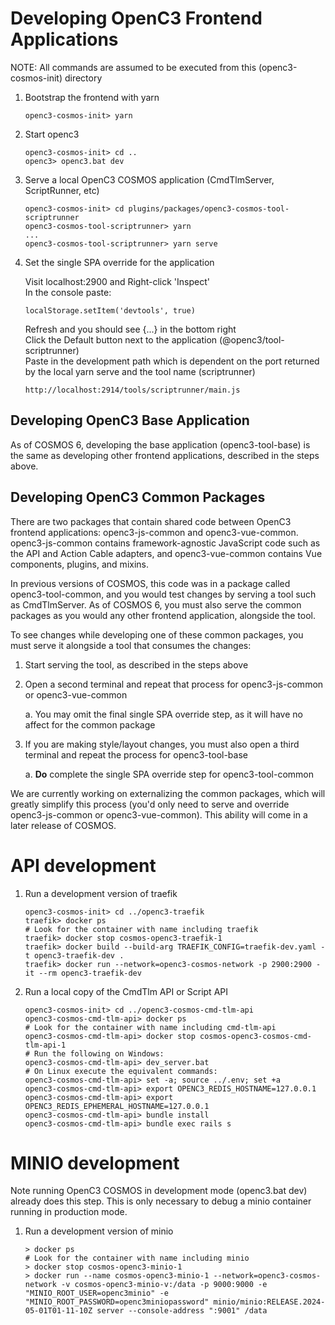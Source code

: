 # Developing OpenC3 Frontend Applications

NOTE: All commands are assumed to be executed from this (openc3-cosmos-init) directory

1.  Bootstrap the frontend with yarn

        openc3-cosmos-init> yarn

1.  Start openc3

        openc3-cosmos-init> cd ..
        openc3> openc3.bat dev

1.  Serve a local OpenC3 COSMOS application (CmdTlmServer, ScriptRunner, etc)

        openc3-cosmos-init> cd plugins/packages/openc3-cosmos-tool-scriptrunner
        openc3-cosmos-tool-scriptrunner> yarn
        ...
        openc3-cosmos-tool-scriptrunner> yarn serve

1.  Set the single SPA override for the application

    Visit localhost:2900 and Right-click 'Inspect'<br>
    In the console paste:

        localStorage.setItem('devtools', true)

    Refresh and you should see {...} in the bottom right<br>
    Click the Default button next to the application (@openc3/tool-scriptrunner)<br>
    Paste in the development path which is dependent on the port returned by the local yarn serve and the tool name (scriptrunner)

        http://localhost:2914/tools/scriptrunner/main.js

## Developing OpenC3 Base Application

As of COSMOS 6, developing the base application (openc3-tool-base) is the same as developing other frontend
applications, described in the steps above.

## Developing OpenC3 Common Packages

There are two packages that contain shared code between OpenC3 frontend applications: openc3-js-common and
openc3-vue-common. openc3-js-common contains framework-agnostic JavaScript code such as the API and Action Cable 
adapters, and openc3-vue-common contains Vue components, plugins, and mixins.

In previous versions of COSMOS, this code was in a package called openc3-tool-common, and you would
test changes by serving a tool such as CmdTlmServer. As of COSMOS 6, you must also serve the common packages as you
would any other frontend application, alongside the tool.

To see changes while developing one of these common packages, you must serve it alongside a tool that consumes the changes:

1. Start serving the tool, as described in the steps above

1. Open a second terminal and repeat that process for openc3-js-common or openc3-vue-common

    a. You may omit the final single SPA override step, as it will have no affect for the common package

1. If you are making style/layout changes, you must also open a third terminal and repeat the process for openc3-tool-base

    a. **Do** complete the single SPA override step for openc3-tool-common

We are currently working on externalizing the common packages, which will greatly simplify this process (you'd only
need to serve and override openc3-js-common or openc3-vue-common). This ability will come in a later release of COSMOS.

# API development

1.  Run a development version of traefik

        openc3-cosmos-init> cd ../openc3-traefik
        traefik> docker ps
        # Look for the container with name including traefik
        traefik> docker stop cosmos-openc3-traefik-1
        traefik> docker build --build-arg TRAEFIK_CONFIG=traefik-dev.yaml -t openc3-traefik-dev .
        traefik> docker run --network=openc3-cosmos-network -p 2900:2900 -it --rm openc3-traefik-dev

1.  Run a local copy of the CmdTlm API or Script API

        openc3-cosmos-init> cd ../openc3-cosmos-cmd-tlm-api
        openc3-cosmos-cmd-tlm-api> docker ps
        # Look for the container with name including cmd-tlm-api
        openc3-cosmos-cmd-tlm-api> docker stop cosmos-openc3-cosmos-cmd-tlm-api-1
        # Run the following on Windows:
        openc3-cosmos-cmd-tlm-api> dev_server.bat
        # On Linux execute the equivalent commands:
        openc3-cosmos-cmd-tlm-api> set -a; source ../.env; set +a
        openc3-cosmos-cmd-tlm-api> export OPENC3_REDIS_HOSTNAME=127.0.0.1
        openc3-cosmos-cmd-tlm-api> export OPENC3_REDIS_EPHEMERAL_HOSTNAME=127.0.0.1
        openc3-cosmos-cmd-tlm-api> bundle install
        openc3-cosmos-cmd-tlm-api> bundle exec rails s

# MINIO development

Note running OpenC3 COSMOS in development mode (openc3.bat dev) already does this step. This is only necessary to debug a minio container running in production mode.

1.  Run a development version of minio

        > docker ps
        # Look for the container with name including minio
        > docker stop cosmos-openc3-minio-1
        > docker run --name cosmos-openc3-minio-1 --network=openc3-cosmos-network -v cosmos-openc3-minio-v:/data -p 9000:9000 -e "MINIO_ROOT_USER=openc3minio" -e "MINIO_ROOT_PASSWORD=openc3miniopassword" minio/minio:RELEASE.2024-05-01T01-11-10Z server --console-address ":9001" /data
